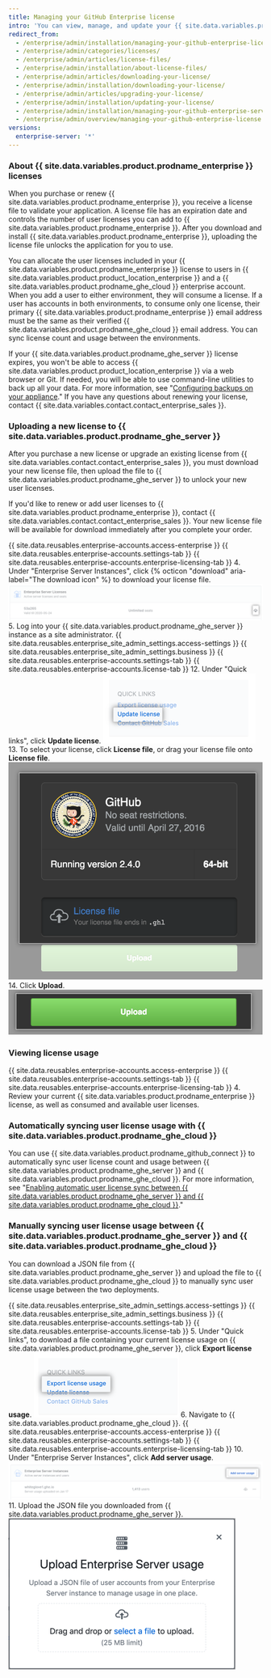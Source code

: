 ```yaml
---
title: Managing your GitHub Enterprise license
intro: 'You can view, manage, and update your {{ site.data.variables.product.prodname_enterprise }} license.'
redirect_from:
  - /enterprise/admin/installation/managing-your-github-enterprise-license
  - /enterprise/admin/categories/licenses/
  - /enterprise/admin/articles/license-files/
  - /enterprise/admin/installation/about-license-files/
  - /enterprise/admin/articles/downloading-your-license/
  - /enterprise/admin/installation/downloading-your-license/
  - /enterprise/admin/articles/upgrading-your-license/
  - /enterprise/admin/installation/updating-your-license/
  - /enterprise/admin/installation/managing-your-github-enterprise-server-license
  - /enterprise/admin/overview/managing-your-github-enterprise-license
versions:
  enterprise-server: '*'
---
```


### About {{ site.data.variables.product.prodname_enterprise }} licenses

When you purchase or renew {{ site.data.variables.product.prodname_enterprise }}, you receive a license file to validate your application. A license file has an expiration date and controls the number of user licenses you can add to {{ site.data.variables.product.prodname_enterprise }}. After you download and install {{ site.data.variables.product.prodname_enterprise }}, uploading the license file unlocks the application for you to use.

You can allocate the user licenses included in your {{ site.data.variables.product.prodname_enterprise }} license to users in {{ site.data.variables.product.product_location_enterprise }} and a {{ site.data.variables.product.prodname_ghe_cloud }} enterprise account. When you add a user to either environment, they will consume a license. If a user has accounts in both environments, to consume only one license, their primary {{ site.data.variables.product.prodname_enterprise }} email address must be the same as their verified {{ site.data.variables.product.prodname_ghe_cloud }} email address. You can sync license count and usage between the environments.

If your {{ site.data.variables.product.prodname_ghe_server }} license expires, you won't be able to access {{ site.data.variables.product.product_location_enterprise }} via a web browser or Git. If needed, you will be able to use command-line utilities to back up all your data. For more information, see "[Configuring backups on your appliance](/enterprise/admin/guides/installation/configuring-backups-on-your-appliance)." If you have any questions about renewing your license, contact {{ site.data.variables.contact.contact_enterprise_sales }}.

### Uploading a new license to {{ site.data.variables.product.prodname_ghe_server }}

After you purchase a new license or upgrade an existing license from {{ site.data.variables.contact.contact_enterprise_sales }}, you must download your new license file, then upload the file to {{ site.data.variables.product.prodname_ghe_server }} to unlock your new user licenses.

If you'd like to renew or add user licenses to {{ site.data.variables.product.prodname_enterprise }}, contact {{ site.data.variables.contact.contact_enterprise_sales }}. Your new license file will be available for download immediately after you complete your order.

{{ site.data.reusables.enterprise-accounts.access-enterprise }}
{{ site.data.reusables.enterprise-accounts.settings-tab }}
{{ site.data.reusables.enterprise-accounts.enterprise-licensing-tab }}
4. Under "Enterprise Server Instances", click {% octicon "download" aria-label="The download icon" %} to download your license file. ![Download GitHub Enterprise Server license](/assets/images/help/business-accounts/download-ghes-license.png)
5. Log into your {{ site.data.variables.product.prodname_ghe_server }} instance as a site administrator.
{{ site.data.reusables.enterprise_site_admin_settings.access-settings }}
{{ site.data.reusables.enterprise_site_admin_settings.business }}
{{ site.data.reusables.enterprise-accounts.settings-tab }}
{{ site.data.reusables.enterprise-accounts.license-tab }}
12. Under "Quick links", click **Update license**. ![Update license link](/assets/images/enterprise/business-accounts/update-license-link.png)
13. To select your license, click **License file**, or drag your license file onto **License file**. ![Upload license file](/assets/images/enterprise/management-console/upload-license.png)
14. Click **Upload**. ![Begin upgrade](/assets/images/enterprise/management-console/begin-upload.png)

### Viewing license usage

{{ site.data.reusables.enterprise-accounts.access-enterprise }}
{{ site.data.reusables.enterprise-accounts.settings-tab }}
{{ site.data.reusables.enterprise-accounts.enterprise-licensing-tab }}
4. Review your current {{ site.data.variables.product.prodname_enterprise }} license, as well as consumed and available user licenses.

### Automatically syncing user license usage with {{ site.data.variables.product.prodname_ghe_cloud }}

You can use {{ site.data.variables.product.prodname_github_connect }} to automatically sync user license count and usage between {{ site.data.variables.product.prodname_ghe_server }} and {{ site.data.variables.product.prodname_ghe_cloud }}. For more information, see "[Enabling automatic user license sync between {{ site.data.variables.product.prodname_ghe_server }} and {{ site.data.variables.product.prodname_ghe_cloud }}](/enterprise/{{currentVersion}}/admin/installation/enabling-automatic-user-license-sync-between-github-enterprise-server-and-github-enterprise-cloud)."

### Manually syncing user license usage between {{ site.data.variables.product.prodname_ghe_server }} and {{ site.data.variables.product.prodname_ghe_cloud }}

You can download a JSON file from {{ site.data.variables.product.prodname_ghe_server }} and upload the file to {{ site.data.variables.product.prodname_ghe_cloud }} to manually sync user license usage between the two deployments.

{{ site.data.reusables.enterprise_site_admin_settings.access-settings }}
{{ site.data.reusables.enterprise_site_admin_settings.business }}
{{ site.data.reusables.enterprise-accounts.settings-tab }}
{{ site.data.reusables.enterprise-accounts.license-tab }}
5. Under "Quick links", to download a file containing your current license usage on {{ site.data.variables.product.prodname_ghe_server }}, click **Export license usage**. ![Export license usage link](/assets/images/enterprise/business-accounts/export-license-usage-link.png)
6. Navigate to {{ site.data.variables.product.prodname_ghe_cloud }}.
{{ site.data.reusables.enterprise-accounts.access-enterprise }}
{{ site.data.reusables.enterprise-accounts.settings-tab }}
{{ site.data.reusables.enterprise-accounts.enterprise-licensing-tab }}
10. Under "Enterprise Server Instances", click **Add server usage**. ![Upload GitHub Enterprise Servers usage link](/assets/images/help/business-accounts/upload-ghe-server-usage-link.png)
11. Upload the JSON file you downloaded from {{ site.data.variables.product.prodname_ghe_server }}. ![Drag and drop or select a file to upload](/assets/images/help/business-accounts/upload-ghe-server-usage-file.png)
